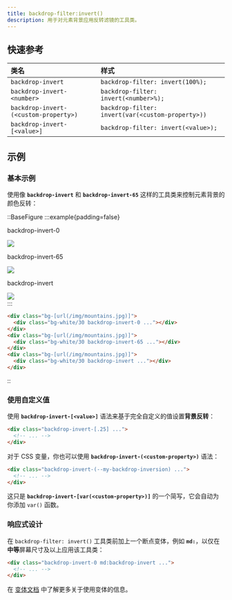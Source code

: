 ```yaml
---
title: backdrop-filter:invert()
description: 用于对元素背景应用反转滤镜的工具类。
---
```


## 快速参考

| 类名                               | 样式                                |
| :--------------------------------- | :---------------------------------- |
| `backdrop-invert`                  | `backdrop-filter: invert(100%);`   |
| `backdrop-invert-<number>`         | `backdrop-filter: invert(<number>%);` |
| `backdrop-invert-(<custom-property>)` | `backdrop-filter: invert(var(<custom-property>))` |
| `backdrop-invert-[<value>]`        | `backdrop-filter: invert(<value>);` |

## 示例

### 基本示例

使用像 **`backdrop-invert`** 和 **`backdrop-invert-65`** 这样的工具类来控制元素背景的颜色反转：

::BaseFigure
:::example{padding=false}
<div class="flex scroll-p-8 justify-start overflow-scroll sm:block sm:overflow-visible">
  <div class="flex shrink-0 items-center justify-around gap-6 p-8 font-mono font-bold sm:gap-4">
    <div class="flex shrink-0 flex-col items-center">
      <p class="mb-3 text-center font-mono text-xs font-medium text-gray-500 dark:text-gray-400">
        backdrop-invert-0
      </p>
      <div class="relative">
        <div class="absolute inset-6 size-20 bg-white/30 backdrop-invert-0"></div>
        <img
          class="size-32 rounded-lg object-cover"
          src="https://images.unsplash.com/photo-1554629947-334ff61d85dc?ixid=MnwxMjA3fDB8MHxwaG90by1wYWdlfHx8fGVufDB8fHx8&ixlib=rb-1.2.1&auto=format&fit=crop&w=1000&h=1000&q=90"
        />
        <div class="absolute inset-0 rounded-lg ring-1 ring-black/10 ring-inset"></div>
      </div>
    </div>
    <div class="flex shrink-0 flex-col items-center">
      <p class="mb-3 text-center font-mono text-xs font-medium text-gray-500 dark:text-gray-400">
        backdrop-invert-65
      </p>
      <div class="relative">
        <div class="absolute inset-6 size-20 bg-white/30 backdrop-invert-65"></div>
        <img
          class="size-32 rounded-lg object-cover"
          src="https://images.unsplash.com/photo-1554629947-334ff61d85dc?ixid=MnwxMjA3fDB8MHxwaG90by1wYWdlfHx8fGVufDB8fHx8&ixlib=rb-1.2.1&auto=format&fit=crop&w=1000&h=1000&q=90"
        />
        <div class="absolute inset-0 rounded-lg ring-1 ring-black/10 ring-inset"></div>
      </div>
    </div>
    <div class="flex shrink-0 flex-col items-center">
      <p class="mb-3 text-center font-mono text-xs font-medium text-gray-500 dark:text-gray-400">
        backdrop-invert
      </p>
      <div class="relative">
        <div class="absolute inset-6 size-20 bg-white/30 backdrop-invert"></div>
        <img
          class="size-32 rounded-lg object-cover"
          src="https://images.unsplash.com/photo-1554629947-334ff61d85dc?ixid=MnwxMjA3fDB8MHxwaG90by1wYWdlfHx8fGVufDB8fHx8&ixlib=rb-1.2.1&auto=format&fit=crop&w=1000&h=1000&q=90"
        />
        <div class="absolute inset-0 rounded-lg ring-1 ring-black/10 ring-inset"></div>
      </div>
    </div>
  </div>
</div>
:::

```html
<div class="bg-[url(/img/mountains.jpg)]">
  <div class="bg-white/30 backdrop-invert-0 ..."></div>
</div>
<div class="bg-[url(/img/mountains.jpg)]">
  <div class="bg-white/30 backdrop-invert-65 ..."></div>
</div>
<div class="bg-[url(/img/mountains.jpg)]">
  <div class="bg-white/30 backdrop-invert ..."></div>
</div>
```
::

### 使用自定义值

使用 **`backdrop-invert-[<value>]`** 语法来基于完全自定义的值设置**背景反转**：

```html
<div class="backdrop-invert-[.25] ...">
  <!-- ... -->
</div>
```

对于 CSS 变量，你也可以使用 **`backdrop-invert-(<custom-property>)`** 语法：

```html
<div class="backdrop-invert-(--my-backdrop-inversion) ...">
  <!-- ... -->
</div>
```

这只是 **`backdrop-invert-[var(<custom-property>)]`** 的一个简写，它会自动为你添加 `var()` 函数。

### 响应式设计

在 `backdrop-filter: invert()` 工具类前加上一个断点变体，例如 **`md:`**，以仅在**中等**屏幕尺寸及以上应用该工具类：

```html
<div class="backdrop-invert-0 md:backdrop-invert ...">
  <!-- ... -->
</div>
```

在 [变体文档](https://tailwindcss.com/docs/hover-focus-and-other-states%23variants) 中了解更多关于使用变体的信息。


